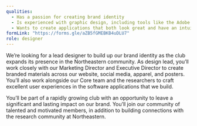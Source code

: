 ```yaml
---
qualities:
  - Has a passion for creating brand identity
  - Is experienced with graphic design, including tools like the Adobe suite, Figma, etc.
  - Wants to create applications that both look great and have an intuitive user experience
formLink: "https://forms.gle/aZB5fGMEBKB4uDLU7"
role: designer
---
```


We’re looking for a lead designer to build up our brand identity as the club expands its presence in the Northeastern community. As design lead, you’ll work closely with our Marketing Director and Executive Director to create branded materials across our website, social media, apparel, and posters. You’ll also work alongside our Core team and the researchers to craft excellent user experiences in the software applications that we build. 

You’ll be part of a rapidly growing club with an opportunity to leave a significant and lasting impact on our brand. You’ll join our community of talented and motivated members, in addition to building connections with the research community at Northeastern.
